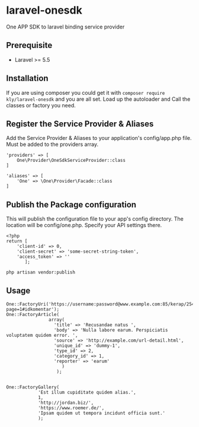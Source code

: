 # laravel-onesdk
One APP SDK to laravel binding service provider
## Prerequisite
- Laravel >= 5.5
## Installation

If you are using composer you could get it with `composer require kly/laravel-onesdk` and you are all set. Load up the autoloader and Call the classes or factory you need.

## Register the Service Provider & Aliases
Add the Service Provider & Aliases to your application's config/app.php file. Must be added to the providers array.

```
'providers' => [
    One\Provider\OneSdkServiceProvider::class
]

'aliases' => [
    'One' => \One\Provider\Facade::class
]
```

## Publish the Package configuration
This will publish the configuration file to your app's config directory. The location will be config/one.php. Specify your API settings there.

```
<?php
return [
    'client-id' => 0,
    'client-secret' => 'some-secret-string-token',
    'access_token' => ''
       ];

php artisan vendor:publish
```
## Usage
```
One::FactoryUri('https://username:password@www.example.com:85/kerap/254?page=1#idkomentar');
One::FactoryArticle(
                array(
                  'title' => 'Recusandae natus ',
                  'body' => 'Nulla labore earum. Perspiciatis voluptatem quidem error. ', 
                  'source' => 'http://example.com/url-detail.html',
                  'unique_id' => 'dummy-1', 
                  'type_id' => 2,
                  'category_id' => 1,
                  'reporter' => 'earum'
                     )
                   );

 
One::FactoryGallery(
            'Est illum cupiditate quidem alias.',
            1,
            'http://jordan.biz/',
            'https://www.roemer.de/',
            'Ipsam quidem ut tempora incidunt officia sunt.'
            );


```

